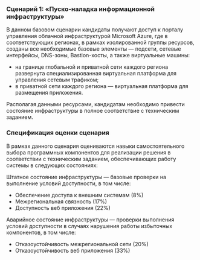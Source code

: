 ### Сценарий 1: «Пуско-наладка информационной инфраструктуры»
В данном базовом сценарии кандидаты получают доступ к порталу управления облачной инфраструктурой Microsoft Azure, где в соответствующих регионах, в рамках изолированной группы ресурсов, созданы все необходимые базовые элементы — подсети, сетевые интерфейсы, DNS-зоны, Bastion-хосты, а также виртуальные машины:

- на границе глобальной и приватной сети каждого региона развернута специализированная виртуальная платформа для управления сетевым трафиком;
- в приватной сети каждого региона — виртуальная платформа для размещения приложения.

Располагая данными ресурсами, кандидатам необходимо привести состояние инфраструктуры в полное соответствие с техническим заданием.

### Спецификация оценки сценария

В рамках данного сценария оцениваются навыки самостоятельного выбора программных компонентов для реализации решения в соответствии с техническим заданием, обеспечивающих работу системы в следующих состояниях:

Штатное состояние инфраструктуры — базовые проверки на выполнение условий доступности, в том числе:

- Обеспечение доступа к внешним системам (8%)
- Межрегиональная связность (17%)
- Доступность веб приложения (22%)

Аварийное состояние инфраструктуры — проверки выполнения условий доступности в случаях нарушения работы избыточных компонентов, в том числе:

- Отказоустойчивость межрегиональной сети (20%)
- Отказоустойчивость веб приложения (33%)
